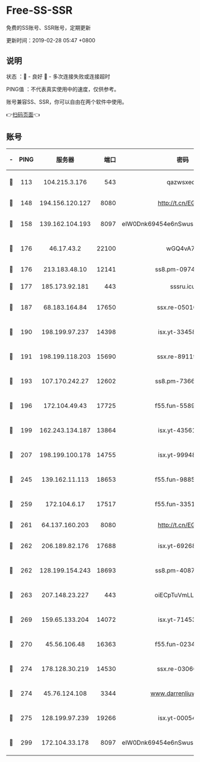# Free-SS-SSR

免费的SS账号、SSR账号，定期更新

更新时间：2019-02-28 05:47 +0800

## 说明

状态     ：🙂 - 良好 🙁 - 多次连接失败或连接超时

PING值   ：不代表真实使用中的速度，仅供参考。

账号兼容SS、SSR，你可以自由在两个软件中使用。

👉[扫码页面](https://liesauer.github.io/free-ss-ssr.github.io/)👈

## 账号

|-|PING|服务器|端口|密码|加密方式|区域|
|:----:|:----:|:-----:|-----:|:----:|:----:|:----:|
|🙂|113|104.215.3.176|543|qazwsxedc|aes-256-gcm|JP|
|🙂|148|194.156.120.127|8080|http://t.cn/EGJIyrl|rc4-md5|RU|
|🙂|158|139.162.104.193|8097|eIW0Dnk69454e6nSwuspv9DmS201tQ0D|aes-256-cfb|JP|
|🙂|176|46.17.43.2|22100|wGQ4vA7D|aes-256-gcm|RU|
|🙂|176|213.183.48.10|12141|ss8.pm-09745210|rc4-md5|RU|
|🙂|177|185.173.92.181|443|sssru.icu|rc4-md5|RU|
|🙂|187|68.183.164.84|17650|ssx.re-05010862|aes-256-cfb|US|
|🙂|190|198.199.97.237|14398|isx.yt-33458385|aes-256-cfb|US|
|🙂|191|198.199.118.203|15690|ssx.re-89119109|aes-256-cfb|US|
|🙂|193|107.170.242.27|12602|ss8.pm-73663499|aes-256-cfb|US|
|🙂|196|172.104.49.43|17725|f55.fun-55891954|aes-256-cfb|SG|
|🙂|199|162.243.134.187|13864|isx.yt-43561347|aes-256-cfb|US|
|🙂|207|198.199.100.178|14755|isx.yt-99948210|aes-256-cfb|US|
|🙂|245|139.162.11.113|18653|f55.fun-98859473|aes-256-cfb|SG|
|🙂|259|172.104.6.17|17517|f55.fun-33516465|aes-256-cfb|US|
|🙂|261|64.137.160.203|8080|http://t.cn/EGJIyrl|rc4-md5|CA|
|🙂|262|206.189.82.176|17688|isx.yt-69268692|aes-256-cfb|SG|
|🙂|262|128.199.154.243|18693|ss8.pm-40874243|aes-256-cfb|SG|
|🙂|263|207.148.23.227|443|oiECpTuVmLLxk4Ts|aes-256-cfb|US|
|🙂|269|159.65.133.204|14072|isx.yt-71453790|aes-256-cfb|SG|
|🙂|270|45.56.106.48|16363|f55.fun-02343512|aes-256-cfb|US|
|🙂|274|178.128.30.219|14530|ssx.re-03066448|aes-256-cfb|SG|
|🙂|274|45.76.124.108|3344|www.darrenliuwei.com|aes-256-cfb|AU|
|🙂|275|128.199.97.239|19266|isx.yt-00054344|aes-256-cfb|SG|
|🙂|299|172.104.33.178|8097|eIW0Dnk69454e6nSwuspv9DmS201tQ0D|aes-256-cfb|SG|
